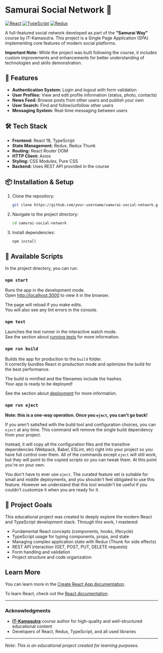 # Samurai Social Network 🌊

[![React](https://img.shields.io/badge/React-18.x-blue?logo=react)](https://reactjs.org/)
[![TypeScript](https://img.shields.io/badge/TypeScript-4.x-blue?logo=typescript)](https://www.typescriptlang.org/)
[![Redux](https://img.shields.io/badge/Redux-Toolkit-purple?logo=redux)](https://redux-toolkit.js.org/)

A full-featured social network developed as part of the **"Samurai Way"** course by IT-Kamasutra. This project is a Single Page Application (SPA) implementing core features of modern social platforms.

**Important Note:** While the project was built following the course, it includes custom improvements and enhancements for better understanding of technologies and skills demonstration.

## 🚀 Features

*   **Authentication System:** Login and logout with form validation
*   **User Profiles:** View and edit profile information (status, photo, contacts)
*   **News Feed:** Browse posts from other users and publish your own
*   **User Search:** Find and follow/unfollow other users
*   **Messaging System:** Real-time messaging between users

## 🛠 Tech Stack

*   **Frontend:** React 18, TypeScript
*   **State Management:** Redux, Redux Thunk
*   **Routing:** React Router DOM
*   **HTTP Client:** Axios
*   **Styling:** CSS Modules, Pure CSS
*   **Backend:** Uses REST API provided in the course

## 📦 Installation & Setup

1.  Clone the repository:
    ```bash
    git clone https://github.com/your-username/samurai-social-network.git
    ```
2.  Navigate to the project directory:
    ```bash
    cd samurai-social-network
    ```
3.  Install dependencies:
    ```bash
    npm install
    ```

## 🎯 Available Scripts

In the project directory, you can run:

### `npm start`

Runs the app in the development mode.<br>
Open [http://localhost:3000](http://localhost:3000) to view it in the browser.

The page will reload if you make edits.<br>
You will also see any lint errors in the console.

### `npm test`

Launches the test runner in the interactive watch mode.<br>
See the section about [running tests](https://facebook.github.io/create-react-app/docs/running-tests) for more information.

### `npm run build`

Builds the app for production to the `build` folder.<br>
It correctly bundles React in production mode and optimizes the build for the best performance.

The build is minified and the filenames include the hashes.<br>
Your app is ready to be deployed!

See the section about [deployment](https://facebook.github.io/create-react-app/docs/deployment) for more information.

### `npm run eject`

**Note: this is a one-way operation. Once you `eject`, you can't go back!**

If you aren't satisfied with the build tool and configuration choices, you can `eject` at any time. This command will remove the single build dependency from your project.

Instead, it will copy all the configuration files and the transitive dependencies (Webpack, Babel, ESLint, etc) right into your project so you have full control over them. All of the commands except `eject` will still work, but they will point to the copied scripts so you can tweak them. At this point you're on your own.

You don't have to ever use `eject`. The curated feature set is suitable for small and middle deployments, and you shouldn't feel obligated to use this feature. However we understand that this tool wouldn't be useful if you couldn't customize it when you are ready for it.

## 🎯 Project Goals

This educational project was created to deeply explore the modern React and TypeScript development stack. Through this work, I mastered:

*   Fundamental React concepts (components, hooks, lifecycle)
*   TypeScript usage for typing components, props, and state
*   Managing complex application state with Redux (Thunk for side effects)
*   REST API interaction (GET, POST, PUT, DELETE requests)
*   Form handling and validation
*   Project structure and code organization

## Learn More

You can learn more in the [Create React App documentation](https://facebook.github.io/create-react-app/docs/getting-started).

To learn React, check out the [React documentation](https://reactjs.org/).

---

### Acknowledgments

*   **[IT-Kamasutra](https://www.youtube.com/c/ITKAMASUTRA)** course author for high-quality and well-structured educational content
*   Developers of React, Redux, TypeScript, and all used libraries

---

*Note: This is an educational project created for learning purposes.*
